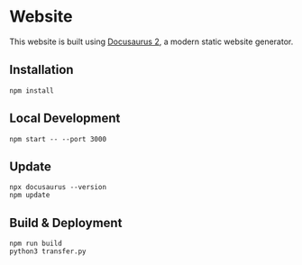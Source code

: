 # Website

This website is built using [Docusaurus 2](https://docusaurus.io/), a modern static website generator.

## Installation

```console
npm install
```

## Local Development

```console
npm start -- --port 3000
```

## Update

```console
npx docusaurus --version
npm update
```

## Build & Deployment

```
npm run build
python3 transfer.py
```
